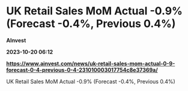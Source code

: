 # UK Retail Sales MoM Actual -0.9% (Forecast -0.4%, Previous 0.4%)
**AInvest**

**2023-10-20 06:12**

**https://www.ainvest.com/news/uk-retail-sales-mom-actual-0-9-forecast-0-4-previous-0-4-231010003017754c8e37369a/**

UK Retail Sales MoM Actual -0.9% (Forecast -0.4%, Previous 0.4%)